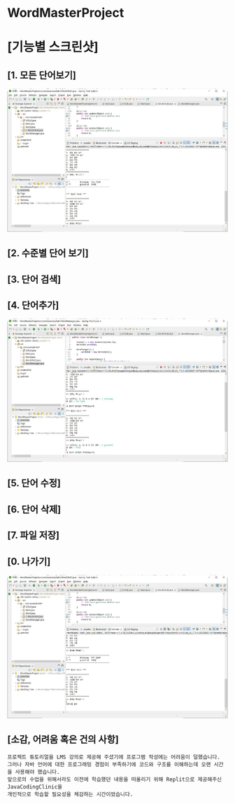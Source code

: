 # WordMasterProject

# [기능별 스크린샷]


## [1. 모든 단어보기]
![1. 모든 단어보기](https://github.com/markFT39/WordMasterProject/blob/main/screenshot/1.%20%EB%AA%A8%EB%93%A0%20%EB%8B%A8%EC%96%B4%EB%B3%B4%EA%B8%B0.JPG)


## [2. 수준별 단어 보기]


## [3. 단어 검색]


## [4. 단어추가]
![4. 단어추가](https://github.com/markFT39/WordMasterProject/blob/main/screenshot/4.%20%EB%8B%A8%EC%96%B4%EC%B6%94%EA%B0%80.JPG)


## [5. 단어 수정]


## [6. 단어 삭제]


## [7. 파일 저장]


## [0. 나가기]
![0. 나가기](https://github.com/markFT39/WordMasterProject/blob/main/screenshot/0.%20%EB%82%98%EA%B0%80%EA%B8%B0.JPG)


## [소감, 어려움 혹은 건의 사항]
```
프로젝트 튜토리얼을 LMS 강의로 제공해 주셨기에 프로그램 작성에는 어려움이 덜했습니다.   
그러나 자바 언어에 대한 프로그래밍 경험이 부족하기에 코드와 구조를 이해하는데 오랜 시간을 사용해야 했습니다.   
앞으로의 수업을 위해서라도 이전에 학습했던 내용을 떠올리기 위해 Replit으로 제공해주신 JavaCodingClinic을   
개인적으로 학습할 필요성을 체감하는 시간이었습니다.
```
